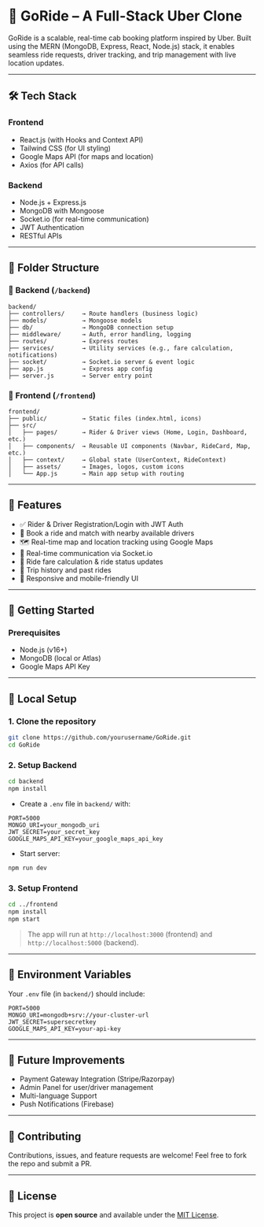 # 🚖 GoRide – A Full-Stack Uber Clone

GoRide is a scalable, real-time cab booking platform inspired by Uber. Built using the MERN (MongoDB, Express, React, Node.js) stack, it enables seamless ride requests, driver tracking, and trip management with live location updates.

---

## 🛠️ Tech Stack

### Frontend

* React.js (with Hooks and Context API)
* Tailwind CSS (for UI styling)
* Google Maps API (for maps and location)
* Axios (for API calls)

### Backend

* Node.js + Express.js
* MongoDB with Mongoose
* Socket.io (for real-time communication)
* JWT Authentication
* RESTful APIs

---

## 📁 Folder Structure

### 🔹 Backend (`/backend`)

```
backend/
├── controllers/     → Route handlers (business logic)
├── models/          → Mongoose models
├── db/              → MongoDB connection setup
├── middleware/      → Auth, error handling, logging
├── routes/          → Express routes
├── services/        → Utility services (e.g., fare calculation, notifications)
├── socket/          → Socket.io server & event logic
├── app.js           → Express app config
├── server.js        → Server entry point
```

### 🔹 Frontend (`/frontend`)

```
frontend/
├── public/          → Static files (index.html, icons)
├── src/
│   ├── pages/       → Rider & Driver views (Home, Login, Dashboard, etc.)
│   ├── components/  → Reusable UI components (Navbar, RideCard, Map, etc.)
│   ├── context/     → Global state (UserContext, RideContext)
│   ├── assets/      → Images, logos, custom icons
│   └── App.js       → Main app setup with routing
```

---

## 🌟 Features

* ✅ Rider & Driver Registration/Login with JWT Auth
* 🚗 Book a ride and match with nearby available drivers
* 🗺️ Real-time map and location tracking using Google Maps
* 🔄 Real-time communication via Socket.io
* 💸 Ride fare calculation & ride status updates
* 🧾 Trip history and past rides
* 📱 Responsive and mobile-friendly UI

---

## 🧪 Getting Started

### Prerequisites

* Node.js (v16+)
* MongoDB (local or Atlas)
* Google Maps API Key

---

## 🚀 Local Setup

### 1. Clone the repository

```bash
git clone https://github.com/yourusername/GoRide.git
cd GoRide
```

### 2. Setup Backend

```bash
cd backend
npm install
```

* Create a `.env` file in `backend/` with:

```
PORT=5000
MONGO_URI=your_mongodb_uri
JWT_SECRET=your_secret_key
GOOGLE_MAPS_API_KEY=your_google_maps_api_key
```

* Start server:

```bash
npm run dev
```

### 3. Setup Frontend

```bash
cd ../frontend
npm install
npm start
```

> The app will run at `http://localhost:3000` (frontend) and `http://localhost:5000` (backend).

---

## 🔐 Environment Variables

Your `.env` file (in `backend/`) should include:

```env
PORT=5000
MONGO_URI=mongodb+srv://your-cluster-url
JWT_SECRET=supersecretkey
GOOGLE_MAPS_API_KEY=your-api-key
```

---

## 🧠 Future Improvements

* Payment Gateway Integration (Stripe/Razorpay)
* Admin Panel for user/driver management
* Multi-language Support
* Push Notifications (Firebase)

---

## 🤝 Contributing

Contributions, issues, and feature requests are welcome!
Feel free to fork the repo and submit a PR.

---

## 📄 License

This project is **open source** and available under the [MIT License](LICENSE).
